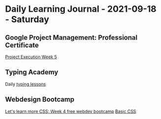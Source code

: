 # Daily Learning Journal - 2021-09-18 - Saturday

## Google Project Management: Professional Certificate

[Project Execution Week 5](https://www.coursera.org/learn/project-execution-google/home/week/5)

## Typing Academy

Daily [typing lessons](https://www.typing.academy/typing-tutor/lessons)

## Webdesign Bootcamp

[Let's learn more CSS: Week 4 free webdev bootcamp](https://www.youtube.com/watch?v=XSuRCQMjl0Q)
[Basic CSS](https://www.freecodecamp.org/learn/responsive-web-design/#basic-css)
